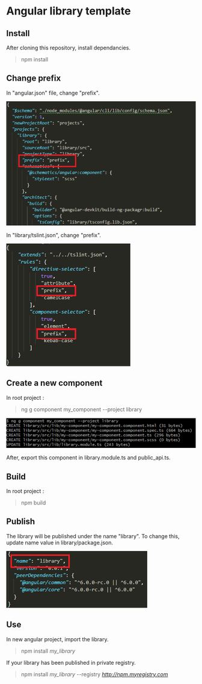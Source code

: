 # Angular library template

## Install

After cloning this repository, install dependancies.

> npm install

## Change prefix

In "angular.json" file, change "prefix".

![Prefix in angular config](/docs/images/angular.png "Prefix in angular config")

In "library/tslint.json", change "prefix".

![Prefix in tslint config](/docs/images/tslint.png "Prefix in tslint config")

## Create a new component

In root project :

> ng g component my_component --project library

![New component](/docs/images/component.png "New component")

After, export this component in library.module.ts and public_api.ts.

## Build

In root project :

> npm build

## Publish

The library will be published under the name "library".
To change this, update name value in library/package.json.

![Publish name](/docs/images/package.png "Publish name")

## Use

In new angular project, import the library.

> npm install *my_library*

If your library has been published in private registry.

> npm install *my_library* --registry *http://npm.myregistry.com*
